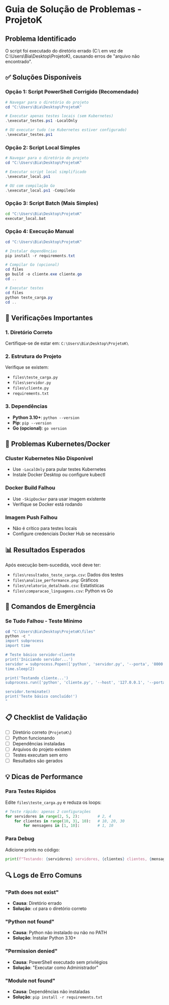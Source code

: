 # Guia de Solução de Problemas - ProjetoK

## Problema Identificado
O script foi executado do diretório errado (C:\ em vez de C:\Users\Bia\Desktop\ProjetoK\), causando erros de "arquivo não encontrado".

## ✅ Soluções Disponíveis

### Opção 1: Script PowerShell Corrigido (Recomendado)
```powershell
# Navegar para o diretório do projeto
cd "C:\Users\Bia\Desktop\ProjetoK"

# Executar apenas testes locais (sem Kubernetes)
.\executar_testes.ps1 -LocalOnly

# OU executar tudo (se Kubernetes estiver configurado)
.\executar_testes.ps1
```

### Opção 2: Script Local Simples
```powershell
# Navegar para o diretório do projeto
cd "C:\Users\Bia\Desktop\ProjetoK"

# Executar script local simplificado
.\executar_local.ps1

# OU com compilação Go
.\executar_local.ps1 -CompileGo
```

### Opção 3: Script Batch (Mais Simples)
```cmd
cd "C:\Users\Bia\Desktop\ProjetoK"
executar_local.bat
```

### Opção 4: Execução Manual
```powershell
cd "C:\Users\Bia\Desktop\ProjetoK"

# Instalar dependências
pip install -r requirements.txt

# Compilar Go (opcional)
cd files
go build -o cliente.exe cliente.go
cd ..

# Executar testes
cd files
python teste_carga.py
cd ..
```

## 🔧 Verificações Importantes

### 1. Diretório Correto
Certifique-se de estar em: `C:\Users\Bia\Desktop\ProjetoK\`

### 2. Estrutura do Projeto
Verifique se existem:
- `files\teste_carga.py`
- `files\servidor.py` 
- `files\cliente.py`
- `requirements.txt`

### 3. Dependências
- **Python 3.10+**: `python --version`
- **Pip**: `pip --version`
- **Go (opcional)**: `go version`

## 🐳 Problemas Kubernetes/Docker

### Cluster Kubernetes Não Disponível
- Use `-LocalOnly` para pular testes Kubernetes
- Instale Docker Desktop ou configure kubectl

### Docker Build Falhou
- Use `-SkipDocker` para usar imagem existente
- Verifique se Docker está rodando

### Imagem Push Falhou
- Não é crítico para testes locais
- Configure credenciais Docker Hub se necessário

## 📊 Resultados Esperados

Após execução bem-sucedida, você deve ter:
- `files\resultados_teste_carga.csv`: Dados dos testes
- `files\analise_performance.png`: Gráficos
- `files\relatorio_detalhado.csv`: Estatísticas
- `files\comparacao_linguagens.csv`: Python vs Go

## 🚨 Comandos de Emergência

### Se Tudo Falhou - Teste Mínimo
```powershell
cd "C:\Users\Bia\Desktop\ProjetoK\files"
python -c "
import subprocess
import time

# Teste básico servidor-cliente
print('Iniciando servidor...')
servidor = subprocess.Popen(['python', 'servidor.py', '--porta', '8000'])
time.sleep(2)

print('Testando cliente...')
subprocess.run(['python', 'cliente.py', '--host', '127.0.0.1', '--porta', '8000', '--mensagens', '1'])

servidor.terminate()
print('Teste básico concluído!')
"
```

## 📋 Checklist de Validação

- [ ] Diretório correto (`ProjetoK\`)
- [ ] Python funcionando
- [ ] Dependências instaladas
- [ ] Arquivos do projeto existem
- [ ] Testes executam sem erro
- [ ] Resultados são gerados

## 💡 Dicas de Performance

### Para Testes Rápidos
Edite `files\teste_carga.py` e reduza os loops:
```python
# Teste rápido: apenas 2 configurações
for servidores in range(2, 5, 2):        # 2, 4
    for clientes in range(10, 31, 10):   # 10, 20, 30
        for mensagens in [1, 10]:        # 1, 10
```

### Para Debug
Adicione prints no código:
```python
print(f"Testando: {servidores} servidores, {clientes} clientes, {mensagens} mensagens")
```

## 🔍 Logs de Erro Comuns

### "Path does not exist"
- **Causa**: Diretório errado
- **Solução**: `cd` para o diretório correto

### "Python not found"
- **Causa**: Python não instalado ou não no PATH
- **Solução**: Instalar Python 3.10+

### "Permission denied"
- **Causa**: PowerShell executado sem privilégios
- **Solução**: "Executar como Administrador"

### "Module not found"
- **Causa**: Dependências não instaladas
- **Solução**: `pip install -r requirements.txt`
